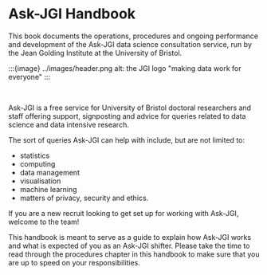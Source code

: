 # Ask-JGI Handbook

This book documents the operations, procedures and ongoing performance
and development of the Ask-JGI data science consultation service, run
by the Jean Golding Institute at the University of Bristol. 

:::{image} ../images/header.png
alt: the JGI logo "making data work for everyone"
:::

<p>&nbsp;</p>
Ask-JGI is a free service for University of Bristol doctoral
researchers and staff offering support, signposting and advice for
queries related to data science and data intensive research. 

The sort of queries Ask-JGI can help with include, but are not limited
to:
-    statistics
-    computing
-    data management
-    visualisation
-    machine learning
-    matters of privacy, security and ethics.

If you are a new recruit looking to get set up for working with
Ask-JGI, welcome to the team! 

This handbook is meant to serve as a guide to explain how Ask-JGI
works and what is expected of you as an Ask-JGI shifter. Please take
the time to read through the procedures chapter in this handbook to
make sure that you are up to speed on your responsibilities. 